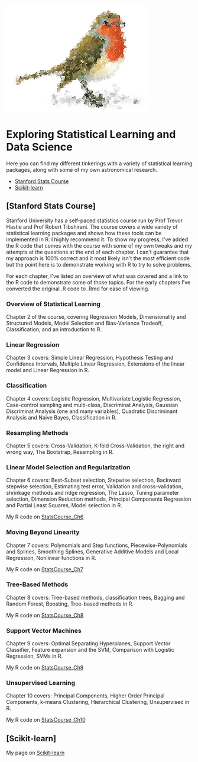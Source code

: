 ![logo](/images/clanrobin_logo.jpg)
# Exploring Statistical Learning and Data Science
Here you can find my different tinkerings with a variety of statistical learning packages, along with some of my own astronomical research.

- [Stanford Stats Course](#stanford-stats-course)
- [Scikit-learn](#scikit-learn)


## [Stanford Stats Course]

Stanford University has a self-paced statistics course run by Prof Trevor Hastie and Prof Robert Tibshirani.
The course covers a wide variety of statistical learning packages and shows how these tools can be implemented in R. I highly recommend it. To show my progress, I've added the R code that comes with the course with some of my own tweaks and my attempts at the questions at the end of each chapter. I can't guarantee that my approach is 100% correct and it most likely isn't the most efficient code but the point here is to demonstrate working with R to try to solve problems.

For each chapter, I've listed an overview of what was covered and a link to the R code to demonstrate some of those topics. For the early chapters I've converted the original .R code to .Rmd for ease of viewing.

### Overview of Statistical Learning
Chapter 2 of the course, covering Regression Models, Dimensionality and Structured Models, Model Selection and Bias-Variance Tradeoff, Classification, and an introduction to R.
<!-- My R code on [StatsCourse_Ch2](/docs/ch2.html) -->

### Linear Regression
Chapter 3 covers: Simple Linear Regression, Hypothesis Testing and Confidence Intervals, Multiple Linear Regression, Extensions of the linear model and Linear Regression in R.
<!-- My R code on [StatsCourse_Ch3](/docs/ch3.html) -->

### Classification
Chapter 4 covers: Logistic Regression, Multivariate Logistic Regression, Case-control sampling and multi-class, Discriminat Analysis, Gaussian Discriminat Analysis (one and many variables), Quadratic Discriminant Analysis and Naive Bayes, Classification in R.
<!-- My R code on [StatsCourse_Ch4](/docs/ch4.html) -->

### Resampling Methods
Chapter 5 covers: Cross-Validation, K-fold Cross-Validation, the right and wrong way, The Bootstrap, Resampling in R.
<!-- My R code on [StatsCourse_Ch5](/docs/ch5.html) -->

### Linear Model Selection and Regularization
Chapter 6 covers: Best-Subset selection, Stepwise selection, Backward stepwise selection, Estimating test error, Validation and cross-validation, shrinkage methods and ridge regression, The Lasso, Tuning parameter selection, Dimension Reduction methods, Principal Components Regression and Partial Least Squares, Model selection in R.

My R code on [StatsCourse_Ch6](/docs/ch6.html)

### Moving Beyond Linearity
Chapter 7 covers: Polynomials and Step functions, Piecewise-Polynomials and Splines, Smoothing Splines, Generative Additive Models and Local Regression, Nonlinear functions in R.

My R code on [StatsCourse_Ch7](/docs/ch7.html)

### Tree-Based Methods
Chapter 8 covers: Tree-based methods, classification trees, Bagging and Random Forest, Boosting, Tree-based methods in R.

My R code on [StatsCourse_Ch8](/docs/ch8.html)

### Support Vector Machines
Chapter 9 covers: Optimal Separating Hyperplanes, Support Vector Classifier, Feature expansion and the SVM, Comparison with Logistic Regression, SVMs in R.

My R code on [StatsCourse_Ch9](/docs/ch9.html)

### Unsupervised Learning
Chapter 10 covers: Principal Components, Higher Order Principal Components, k-means Clustering, Hierarchical Clustering, Unsupervised in R.

My R code on [StatsCourse_Ch10](/docs/ch10.html)

## [Scikit-learn]
My page on [Scikit-learn](/scikit-learn/scikit-learn.md) 

<!--
### Markdown

Markdown is a lightweight and easy-to-use syntax for styling your writing. It includes conventions for

```markdown
Syntax highlighted code block

# Header 1
## Header 2
### Header 3

- Bulleted
- List

1. Numbered
2. List

**Bold** and _Italic_ and `Code` text

[Link](url) and ![Image](src)
```

For more details see [GitHub Flavored Markdown](https://guides.github.com/features/mastering-markdown/).

### Jekyll Themes

Your Pages site will use the layout and styles from the Jekyll theme you have selected in your [repository settings](https://github.com/clanrobin/clanrobin.github.io/settings). The name of this theme is saved in the Jekyll `_config.yml` configuration file.

### Support or Contact

Having trouble with Pages? Check out our [documentation](https://help.github.com/categories/github-pages-basics/) or [contact support](https://github.com/contact) and we’ll help you sort it out.
-->
